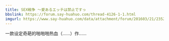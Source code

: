 ```yaml
---
title: SEX戦争 ～愛あるエッチは禁止ですっ
bbslink: https://forum.say-huahuo.com/thread-4126-1-1.html
imgurl: https://www.say-huahuo.com/data/attachment/forum/201603/21/235246zuuuiabu55uixqup.jpg
---
```


一款设定奇葩的啪啪啪热血（……）作……<!--more-->
